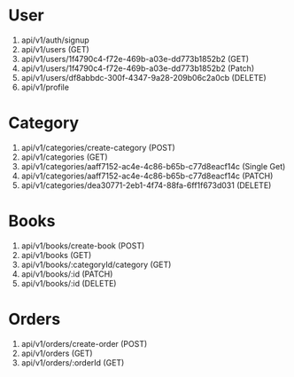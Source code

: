# User

1. api/v1/auth/signup
2. api/v1/users (GET)
3. api/v1/users/1f4790c4-f72e-469b-a03e-dd773b1852b2 (GET)
4. api/v1/users/1f4790c4-f72e-469b-a03e-dd773b1852b2 (Patch)
5. api/v1/users/df8abbdc-300f-4347-9a28-209b06c2a0cb (DELETE)
6. api/v1/profile

# Category

1. api/v1/categories/create-category (POST)
2. api/v1/categories (GET)
3. api/v1/categories/aaff7152-ac4e-4c86-b65b-c77d8eacf14c (Single Get)
4. api/v1/categories/aaff7152-ac4e-4c86-b65b-c77d8eacf14c (PATCH)
5. api/v1/categories/dea30771-2eb1-4f74-88fa-6ff1f673d031 (DELETE)

# Books

1. api/v1/books/create-book (POST)
2. api/v1/books (GET)
3. api/v1/books/:categoryId/category (GET)
4. api/v1/books/:id (PATCH)
5. api/v1/books/:id (DELETE)

# Orders

1. api/v1/orders/create-order (POST)
2. api/v1/orders (GET)
3. api/v1/orders/:orderId (GET)
